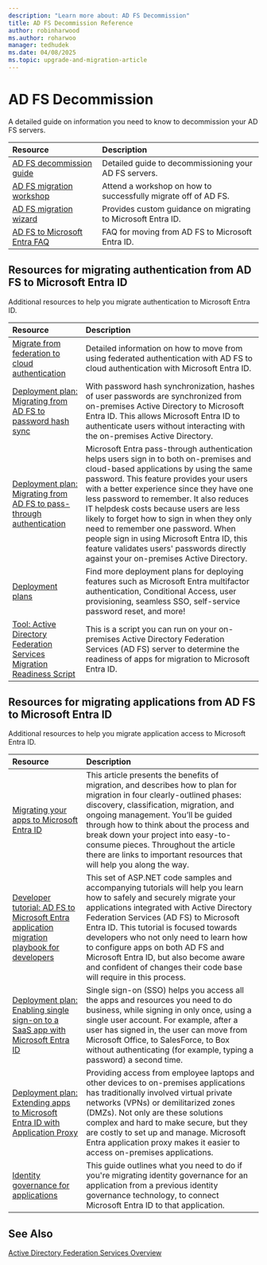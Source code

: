 ```yaml
---
description: "Learn more about: AD FS Decommission"
title: AD FS Decommission Reference
author: robinharwood
ms.author: roharwoo
manager: tedhudek
ms.date: 04/08/2025
ms.topic: upgrade-and-migration-article
---
```

# AD FS Decommission

A detailed guide on information you need to know to decommission your AD FS servers.

| Resource  | Description  |
|:-----------|:-------------|
|[AD FS decommission guide](../ad-fs/decommission/adfs-decommission-guide.md)|Detailed guide to decommissioning your AD FS servers.|
|[AD FS migration workshop](https://aka.ms/adfs2azureadworkshop)|Attend a workshop on how to successfully migrate off of AD FS.|
|[AD FS migration wizard](https://aka.ms/ADFS2AAD/Guide)|Provides custom guidance on migrating to Microsoft Entra ID.|
|[AD FS to Microsoft Entra FAQ](../ad-fs/decommission/ad-fs-to-azure-ad-faq.md)|FAQ for moving from AD FS to Microsoft Entra ID.|

<a name='resources-for-migrating-authentication-from-ad-fs-to-azure-active-directory'></a>

## Resources for migrating authentication from AD FS to Microsoft Entra ID

Additional resources to help you migrate authentication to Microsoft Entra ID.

| Resource  | Description  |
|:-----------|:-------------|
| [Migrate from federation to cloud authentication](/azure/active-directory/hybrid/migrate-from-federation-to-cloud-authentication)|Detailed information on how to move from using federated authentication with AD FS to cloud authentication with Microsoft Entra ID.|
| [Deployment plan: Migrating from AD FS to password hash sync](https://aka.ms/ADFSTOPHSDPDownload) | With password hash synchronization, hashes of user passwords are synchronized from on-premises Active Directory to Microsoft Entra ID. This allows Microsoft Entra ID to authenticate users without interacting with the on-premises Active Directory.|
| [Deployment plan: Migrating from AD FS to pass-through authentication](https://aka.ms/ADFSTOPTADPDownload)|Microsoft Entra pass-through authentication helps users sign in to both on-premises and cloud-based applications by using the same password. This feature provides your users with a better experience since they have one less password to remember. It also reduces IT helpdesk costs because users are less likely to forget how to sign in when they only need to remember one password. When people sign in using Microsoft Entra ID, this feature validates users' passwords directly against your on-premises Active Directory.|
| [Deployment plans](/azure/active-directory/fundamentals/active-directory-deployment-plans) | Find more deployment plans for deploying features such as Microsoft Entra multifactor authentication, Conditional Access, user provisioning, seamless SSO, self-service password reset, and more! |
| [Tool: Active Directory Federation Services Migration Readiness Script](https://aka.ms/migrateapps/adfstools) | This is a script you can run on your on-premises Active Directory Federation Services (AD FS) server to determine the readiness of apps for migration to Microsoft Entra ID.|

## Resources for migrating applications from AD FS to Microsoft Entra ID
<a name='resources-for-migrating-applications-from-ad-fs-to-azure-active-directory'></a>

Additional resources to help you migrate application access to Microsoft Entra ID.

| Resource  | Description  |
|:-----------|:-------------|
|[Migrating your apps to Microsoft Entra ID](https://aka.ms/migrateapps/whitepaper) | This article presents the benefits of migration, and describes how to plan for migration in four clearly-outlined phases: discovery, classification, migration, and ongoing management. You’ll be guided through how to think about the process and break down your project into easy-to-consume pieces. Throughout the article there are links to important resources that will help you along the way. |
|[Developer tutorial: AD FS to Microsoft Entra application migration playbook for developers](https://aka.ms/adfsplaybook) | This set of ASP.NET code samples and accompanying tutorials will help you learn how to safely and securely migrate your applications integrated with Active Directory Federation Services (AD FS) to Microsoft Entra ID. This tutorial is focused towards developers who not only need to learn how to configure apps on both AD FS and Microsoft Entra ID, but also become aware and confident of changes their code base will require in this process.|
| [Deployment plan: Enabling single sign-on to a SaaS app with Microsoft Entra ID](https://aka.ms/SSODPDownload) | Single sign-on (SSO) helps you access all the apps and resources you need to do business, while signing in only once, using a single user account. For example, after a user has signed in, the user can move from Microsoft Office, to SalesForce, to Box without authenticating (for example, typing a password) a second time.
| [Deployment plan: Extending apps to Microsoft Entra ID with Application Proxy](https://aka.ms/AppProxyDPDownload)| Providing access from employee laptops and other devices to on-premises applications has traditionally involved virtual private networks (VPNs) or demilitarized zones (DMZs). Not only are these solutions complex and hard to make secure, but they are costly to set up and manage. Microsoft Entra application proxy makes it easier to access on-premises applications. |
| [Identity governance for applications](/azure/active-directory/governance/identity-governance-applications-prepare)| This guide outlines what you need to do if you're migrating identity governance for an application from a previous identity governance technology, to connect Microsoft Entra ID to that application.|


















## See Also

[Active Directory Federation Services Overview](./ad-fs-overview.md)
